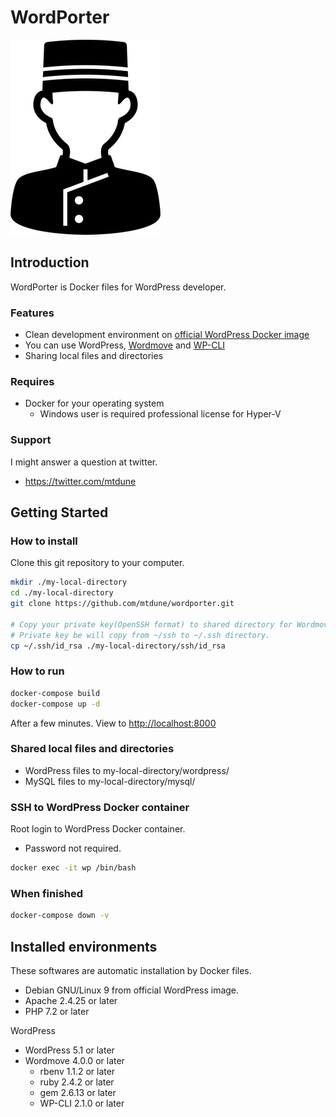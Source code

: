 # WordPorter

![WordPorter](logo.png)
<!--- https://www.silhouette-illust.com/illust/40327 -->

## Introduction

WordPorter is Docker files for WordPress developer.

### Features

- Clean development environment on [official WordPress Docker image](https://hub.docker.com/_/wordpress)
- You can use WordPress, [Wordmove](https://github.com/welaika/wordmove) and [WP-CLI](https://wp-cli.org/)
- Sharing local files and directories

### Requires

- Docker for your operating system
  - Windows user is required professional license for Hyper-V

### Support

I might answer a question at twitter.

- <https://twitter.com/mtdune>

## Getting Started

### How to install

Clone this git repository to your computer.

```bash
mkdir ./my-local-directory
cd ./my-local-directory
git clone https://github.com/mtdune/wordporter.git

# Copy your private key(OpenSSH format) to shared directory for Wordmove.
# Private key be will copy from ~/ssh to ~/.ssh directory.
cp ~/.ssh/id_rsa ./my-local-directory/ssh/id_rsa
```

### How to run

```bash
docker-compose build
docker-compose up -d
```

After a few minutes. View to <http://localhost:8000>

### Shared local files and directories

- WordPress files to my-local-directory/wordpress/
- MySQL files to my-local-directory/mysql/

### SSH to WordPress Docker container

Root login to WordPress Docker container.

- Password not required.

```bash
docker exec -it wp /bin/bash
```

### When finished

```bash
docker-compose down -v
```

## Installed environments

These softwares are automatic installation by Docker files.

- Debian GNU/Linux 9 from official WordPress image.
- Apache 2.4.25 or later
- PHP 7.2 or later

WordPress

- WordPress 5.1 or later
- Wordmove 4.0.0 or later
  - rbenv 1.1.2 or later
  - ruby 2.4.2 or later
  - gem 2.6.13 or later
  - WP-CLI 2.1.0 or later
